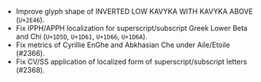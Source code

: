 * Improve glyph shape of INVERTED LOW KAVYKA WITH KAVYKA ABOVE (`U+2E46`).
* Fix IPPH/APPH localization for superscript/subscript Greek Lower Beta and Chi (`U+1D5D`, `U+1D61`, `U+1D66`, `U+1D6A`).
* Fix metrics of Cyrillie EnGhe and Abkhasian Che under Aile/Etoile (#2366).
* Fix CV/SS application of localized form of superscript/subscript letters (#2368).
